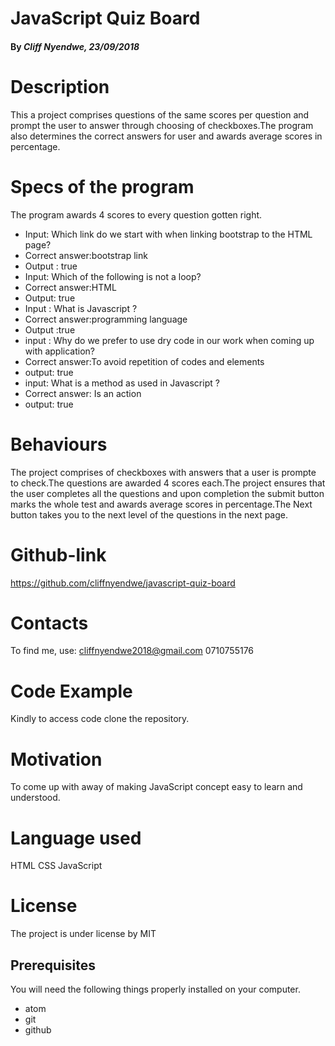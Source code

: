 # JavaScript Quiz Board

#### By _**Cliff Nyendwe**, 23/09/2018_

# Description
This a project  comprises  questions of the same scores per question  and prompt the user to answer through choosing of checkboxes.The program also determines the correct answers for user and awards average scores in percentage.
# Specs of the program
The program awards 4 scores to every question gotten right.
* Input:  Which link do we start with when linking bootstrap to the HTML page?
* Correct answer:bootstrap link
* Output : true
* Input: Which of the following is not a loop?
* Correct answer:HTML
* Output: true
* Input : What is Javascript ?
* Correct answer:programming language
* Output :true
* input :  Why do we prefer to use dry code in our work when coming up with application?
* Correct answer:To avoid repetition of codes and elements
* output: true
* input: What is a method as used in Javascript ?
* Correct answer: Is an action
* output: true

# Behaviours
The project comprises of checkboxes with answers that a user is prompte to check.The questions are awarded 4 scores each.The project ensures that the user completes all the questions and upon completion the submit button marks the whole test and awards average scores in percentage.The Next button takes you to the next level of the  questions in the next page.


# Github-link
https://github.com/cliffnyendwe/javascript-quiz-board

# Contacts
To find me, use:
 cliffnyendwe2018@gmail.com
 0710755176

# Code Example
Kindly to access code clone the repository.

# Motivation
To come up with away of making JavaScript concept easy to learn and understood.

# Language used
HTML
CSS
JavaScript

# License
The project is under license by MIT

## Prerequisites

You will need the following things properly installed on your computer.
* atom
* git
* github
